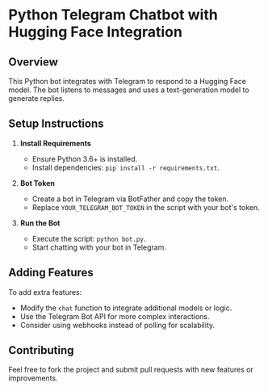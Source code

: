 # Python Telegram Chatbot with Hugging Face Integration

## Overview
This Python bot integrates with Telegram to respond to a Hugging Face model. The bot listens to messages and uses a text-generation model to generate replies.

## Setup Instructions

1. **Install Requirements**
   - Ensure Python 3.6+ is installed.
   - Install dependencies: `pip install -r requirements.txt`.

2. **Bot Token**
   - Create a bot in Telegram via BotFather and copy the token.
   - Replace `YOUR_TELEGRAM_BOT_TOKEN` in the script with your bot's token.

3. **Run the Bot**
   - Execute the script: `python bot.py`.
   - Start chatting with your bot in Telegram.

## Adding Features
To add extra features:
- Modify the `chat` function to integrate additional models or logic.
- Use the Telegram Bot API for more complex interactions.
- Consider using webhooks instead of polling for scalability.

## Contributing
Feel free to fork the project and submit pull requests with new features or improvements.
